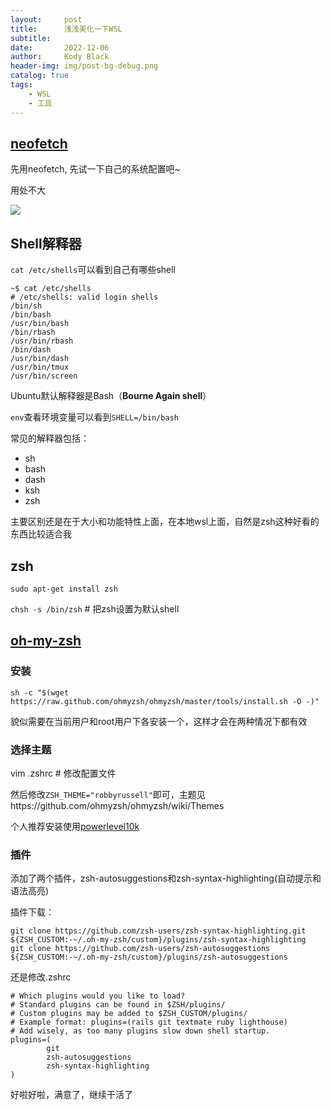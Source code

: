 ```yaml
---
layout:     post
title:      浅浅美化一下WSL
subtitle:   
date:       2022-12-06
author:     Kody Black
header-img: img/post-bg-debug.png
catalog: true
tags:
    - WSL
    - 工具
---
```


## [neofetch](https://github.com/dylanaraps/neofetch)

先用neofetch, 先试一下自己的系统配置吧~ 

用处不大

![](https://files.catbox.moe/hpop8t.png)

## Shell解释器

`cat /etc/shells`可以看到自己有哪些shell

```shell
~$ cat /etc/shells
# /etc/shells: valid login shells
/bin/sh
/bin/bash
/usr/bin/bash
/bin/rbash
/usr/bin/rbash
/bin/dash
/usr/bin/dash
/usr/bin/tmux
/usr/bin/screen
```

Ubuntu默认解释器是Bash（**Bourne Again shell**）

`env`查看环境变量可以看到`SHELL=/bin/bash`

常见的解释器包括：

- sh
- bash
- dash
- ksh
- zsh

主要区别还是在于大小和功能特性上面，在本地wsl上面，自然是zsh这种好看的东西比较适合我

## zsh

`sudo apt-get install zsh`

`chsh -s /bin/zsh`	# 把zsh设置为默认shell

## [oh-my-zsh](https://github.com/ohmyzsh/ohmyzsh)

### 安装

`sh -c "$(wget https://raw.github.com/ohmyzsh/ohmyzsh/master/tools/install.sh -O -)"`

貌似需要在当前用户和root用户下各安装一个，这样才会在两种情况下都有效

### 选择主题

vim .zshrc	# 修改配置文件

然后修改`ZSH_THEME="robbyrussell"`即可，主题见https://github.com/ohmyzsh/ohmyzsh/wiki/Themes

个人推荐安装使用[powerlevel10k](https://github.com/romkatv/powerlevel10k)

### 插件

添加了两个插件，zsh-autosuggestions和zsh-syntax-highlighting(自动提示和语法高亮)

插件下载：

```shell
git clone https://github.com/zsh-users/zsh-syntax-highlighting.git ${ZSH_CUSTOM:-~/.oh-my-zsh/custom}/plugins/zsh-syntax-highlighting
git clone https://github.com/zsh-users/zsh-autosuggestions ${ZSH_CUSTOM:-~/.oh-my-zsh/custom}/plugins/zsh-autosuggestions
```

还是修改.zshrc

```shell
# Which plugins would you like to load?
# Standard plugins can be found in $ZSH/plugins/
# Custom plugins may be added to $ZSH_CUSTOM/plugins/
# Example format: plugins=(rails git textmate ruby lighthouse)
# Add wisely, as too many plugins slow down shell startup.
plugins=(
        git
        zsh-autosuggestions
        zsh-syntax-highlighting
)
```

好啦好啦，满意了，继续干活了
